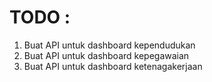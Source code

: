 # TODO :
1. Buat API untuk dashboard kependudukan
2. Buat API untuk dashboard kepegawaian
3. Buat API untuk dashboard ketenagakerjaan
